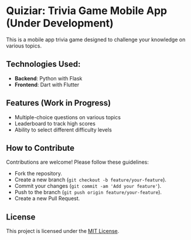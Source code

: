 # Quiziar: Trivia Game Mobile App (Under Development)

This is a mobile app trivia game designed to challenge your knowledge on various topics.


## Technologies Used:

- **Backend**: Python with Flask
- **Frontend**: Dart with Flutter

## Features (Work in Progress)

- Multiple-choice questions on various topics
- Leaderboard to track high scores
- Ability to select different difficulty levels

## How to Contribute

Contributions are welcome! Please follow these guidelines:
- Fork the repository.
- Create a new branch (`git checkout -b feature/your-feature`).
- Commit your changes (`git commit -am 'Add your feature'`).
- Push to the branch (`git push origin feature/your-feature`).
- Create a new Pull Request.

## License

This project is licensed under the [MIT License](LICENSE).
